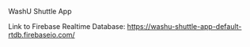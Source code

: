 WashU Shuttle App

Link to Firebase Realtime Database: https://washu-shuttle-app-default-rtdb.firebaseio.com/